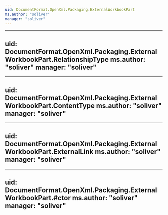 ```yaml
---
uid: DocumentFormat.OpenXml.Packaging.ExternalWorkbookPart
ms.author: "soliver"
manager: "soliver"
---
```


---
uid: DocumentFormat.OpenXml.Packaging.ExternalWorkbookPart.RelationshipType
ms.author: "soliver"
manager: "soliver"
---

---
uid: DocumentFormat.OpenXml.Packaging.ExternalWorkbookPart.ContentType
ms.author: "soliver"
manager: "soliver"
---

---
uid: DocumentFormat.OpenXml.Packaging.ExternalWorkbookPart.ExternalLink
ms.author: "soliver"
manager: "soliver"
---

---
uid: DocumentFormat.OpenXml.Packaging.ExternalWorkbookPart.#ctor
ms.author: "soliver"
manager: "soliver"
---
